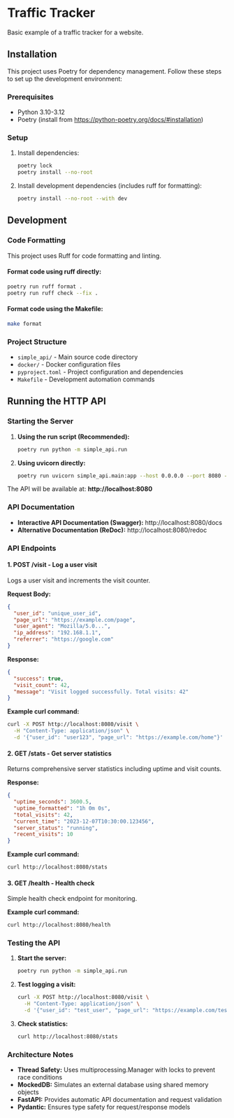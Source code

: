 # Traffic Tracker

Basic example of a traffic tracker for a website.

## Installation

This project uses Poetry for dependency management. Follow these steps to set up the development environment:

### Prerequisites

- Python 3.10-3.12
- Poetry (install from https://python-poetry.org/docs/#installation)

### Setup

1. Install dependencies:
   ```bash
   poetry lock
   poetry install --no-root
   ```

2. Install development dependencies (includes ruff for formatting):
   ```bash
   poetry install --no-root --with dev
   ```

## Development

### Code Formatting

This project uses Ruff for code formatting and linting.

#### Format code using ruff directly:
```bash
poetry run ruff format .
poetry run ruff check --fix .
```

#### Format code using the Makefile:
```bash
make format
```

### Project Structure

- `simple_api/` - Main source code directory
- `docker/` - Docker configuration files
- `pyproject.toml` - Project configuration and dependencies
- `Makefile` - Development automation commands

## Running the HTTP API

### Starting the Server

1. **Using the run script (Recommended):**
   ```bash
   poetry run python -m simple_api.run
   ```

2. **Using uvicorn directly:**
   ```bash
   poetry run uvicorn simple_api.main:app --host 0.0.0.0 --port 8080 --reload
   ```

The API will be available at: **http://localhost:8080**

### API Documentation

- **Interactive API Documentation (Swagger):** http://localhost:8080/docs
- **Alternative Documentation (ReDoc):** http://localhost:8080/redoc

### API Endpoints

#### 1. **POST /visit** - Log a user visit
Logs a user visit and increments the visit counter.

**Request Body:**
```json
{
  "user_id": "unique_user_id",
  "page_url": "https://example.com/page",
  "user_agent": "Mozilla/5.0...",
  "ip_address": "192.168.1.1",
  "referrer": "https://google.com"
}
```

**Response:**
```json
{
  "success": true,
  "visit_count": 42,
  "message": "Visit logged successfully. Total visits: 42"
}
```

**Example curl command:**
```bash
curl -X POST http://localhost:8080/visit \
  -H "Content-Type: application/json" \
  -d '{"user_id": "user123", "page_url": "https://example.com/home"}'
```

#### 2. **GET /stats** - Get server statistics
Returns comprehensive server statistics including uptime and visit counts.

**Response:**
```json
{
  "uptime_seconds": 3600.5,
  "uptime_formatted": "1h 0m 0s",
  "total_visits": 42,
  "current_time": "2023-12-07T10:30:00.123456",
  "server_status": "running",
  "recent_visits": 10
}
```

**Example curl command:**
```bash
curl http://localhost:8080/stats
```

#### 3. **GET /health** - Health check
Simple health check endpoint for monitoring.

**Example curl command:**
```bash
curl http://localhost:8080/health
```

### Testing the API

1. **Start the server:**
   ```bash
   poetry run python -m simple_api.run
   ```

2. **Test logging a visit:**
   ```bash
   curl -X POST http://localhost:8080/visit \
     -H "Content-Type: application/json" \
     -d '{"user_id": "test_user", "page_url": "https://example.com/test"}'
   ```

3. **Check statistics:**
   ```bash
   curl http://localhost:8080/stats
   ```

### Architecture Notes

- **Thread Safety:** Uses multiprocessing.Manager with locks to prevent race conditions
- **MockedDB:** Simulates an external database using shared memory objects
- **FastAPI:** Provides automatic API documentation and request validation
- **Pydantic:** Ensures type safety for request/response models 